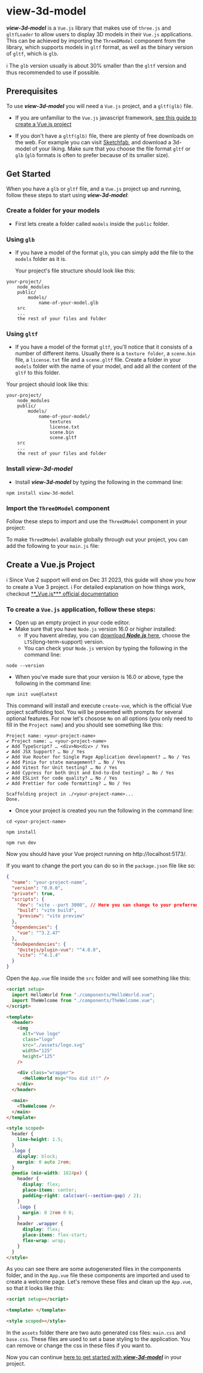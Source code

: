 # view-3d-model

**_view-3d-model_** is a `Vue.js` library that makes use of `three.js` and `gltfLoader` to allow users to display 3D models in their `Vue.js` applications. This can be achieved by importing the `ThreeDModel` component from the library, which supports models in `gltf` format, as well as the binary version of `gltf`, which is `glb`.

:information_source: The `glb` version usually is about 30% smaller than the `gltf` version and thus recommended to use if possible.

## <a id="get-started"></a> Prerequisites

To use **_view-3d-model_** you will need a `Vue.js` project, and a `gltf(glb)` file.

- If you are unfamiliar to the `Vue.js` javascript framework,
  [see this guide to create a Vue.js project](#create-vue-project)

- If you don't have a `gltf(glb)` file, there are plenty of free downloads on the web. For example you can visit [Sketchfab](https://sketchfab.com/features/free-3d-models), and download a 3d-model of your liking.
  Make sure that you choose the file format `gltf` or `glb` (`glb` formats is often to prefer because of its smaller size).

## Get Started

When you have a `glb` or `gltf` file, and a `Vue.js` project up and running, follow these steps to start using **_view-3d-model_**:

### Create a folder for your models

- First lets create a folder called `models` inside the `public` folder.

### Using `glb`

- If you have a model of the format `glb`, you can simply add the file to the `models` folder as it is.

  Your project's file structure should look like this:

```
your-project/
    node_modules
    public/
        models/
            name-of-your-model.glb
    src
    ...
    the rest of your files and folder

```

### Using `gltf`

- If you have a model of the format `gltf`, you'll notice that it consists of a number of different items. Usually there is a `texture folder`, a `scene.bin` file, a `license.txt` file and a `scene.gltf` file. Create a folder in your `models` folder with the name of your model, and add all the content of the `gltf` to this folder.

Your project should look like this:

```
your-project/
    node_modules
    public/
        models/
            name-of-your-model/
                textures
                license.txt
                scene.bin
                scene.gltf
    src
    ...
    the rest of your files and folder

```

### Install **_view-3d-model_**

- Install **_view-3d-model_** by typing the following in the command line:

```
npm install view-3d-model
```

### Import the `ThreeDModel` component

Follow these steps to import and use the `ThreeDModel` component in your project:

To make `ThreeDModel` available globally through out your project, you can add the following to your `main.js` file:

## <a id="create-vue-project"></a> Create a Vue.js Project

:information_source: Since Vue 2 support will end on Dec 31 2023, this guide will show you how to create a Vue 3 project.
:information_source: For detailed explanation on how things work, checkout [\*\*\_Vue.js\*\*\* official documentation](https://vuejs.org/guide/quick-start.html)

### To create a `Vue.js` application, follow these steps:

- Open up an empty project in your code editor.
- Make sure that you have `Node.js` version 16.0 or higher installed:
  - If you havent alreday, you can [download **_Node.js_** here](https://nodejs.org/en), choose the `LTS`(long-term-support) version.
  - You can check your `Node.js` version by typing the following in the command line:

```
node --version
```

- When you've made sure that your version is 16.0 or above, type the following in the command line:

```
npm init vue@latest
```

This command will install and execute `create-vue`, which is the official Vue project scaffolding tool. You will be presented with prompts for several optional features. For now let's chosose `No` on all options (you only need to fill in the `Project name`) and you should see something like this:

```
Project name: <your-project-name>
✔ Project name: … <your-project-name>
✔ Add TypeScript? … <div>No<div> / Yes
✔ Add JSX Support? … No / Yes
✔ Add Vue Router for Single Page Application development? … No / Yes
✔ Add Pinia for state management? … No / Yes
✔ Add Vitest for Unit testing? … No / Yes
✔ Add Cypress for both Unit and End-to-End testing? … No / Yes
✔ Add ESLint for code quality? … No / Yes
✔ Add Prettier for code formatting? … No / Yes

Scaffolding project in ./<your-project-name>...
Done.
```

- Once your project is created you run the following in the command line:

```
cd <your-project-name>
```

```
npm install
```

```
npm run dev
```

Now you should have your Vue project running on http://localhost:5173/.

If you want to change the port you can do so in the `package.json` file like so:

```json title="package.json"
{
  "name": "your-project-name",
  "version": "0.0.0",
  "private": true,
  "scripts": {
    "dev": "vite --port 3000", // Here you can change to your preferred port
    "build": "vite build",
    "preview": "vite preview"
  },
  "dependencies": {
    "vue": "^3.2.47"
  },
  "devDependencies": {
    "@vitejs/plugin-vue": "^4.0.0",
    "vite": "^4.1.4"
  }
}
```

Open the `App.vue` file inside the `src` folder and will see something like this:

```html title="App.vue"
<script setup>
  import HelloWorld from "./components/HelloWorld.vue";
  import TheWelcome from "./components/TheWelcome.vue";
</script>

<template>
  <header>
    <img
      alt="Vue logo"
      class="logo"
      src="./assets/logo.svg"
      width="125"
      height="125"
    />

    <div class="wrapper">
      <HelloWorld msg="You did it!" />
    </div>
  </header>

  <main>
    <TheWelcome />
  </main>
</template>

<style scoped>
  header {
    line-height: 1.5;
  }
  .logo {
    display: block;
    margin: 0 auto 2rem;
  }
  @media (min-width: 1024px) {
    header {
      display: flex;
      place-items: center;
      padding-right: calc(var(--section-gap) / 2);
    }
    .logo {
      margin: 0 2rem 0 0;
    }
    header .wrapper {
      display: flex;
      place-items: flex-start;
      flex-wrap: wrap;
    }
  }
</style>
```

As you can see there are some autogenerated files in the components folder, and in the `App.vue` file these components are imported and used to create a welcome page. Let's remove these files and clean up the `App.vue`, so that it looks like this:

```html title="App.vue"
<script setup></script>

<template> </template>

<style scoped></style>
```

In the `assets` folder there are two auto generated css files: `main.css` and `base.css`. These files are used to set a base styling to the application. You can remove or change the css in these files if you want to.

Now you can continue [here to get started with **_view-3d-model_**](#get-started) in your project.
